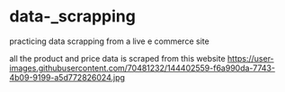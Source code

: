 # data-_scrapping
practicing data scrapping from a live e commerce site

all the product and price data is scraped from this website 
https://user-images.githubusercontent.com/70481232/144402559-f6a990da-7743-4b09-9199-a5d772826024.jpg
